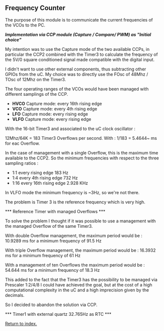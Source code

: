 ## Frequency Counter

The purpose of this module is to communicate the current frequencies of the VCOs to the PC.

***Implementation via CCP module (Capture / Compare/ PWM) as "Initial choice"***

My intention was to use the Capture mode of the two available CCPs,
in particular the CCP2 combined with the Timer3 to calculate the frequency of the 5V/0 square conditioned signal made compatible with the digital input.

I didn't want to use other external components, thus subtracting other GPIOs from the uC.
My choice was to directly use the FOsc of 48Mhz / TOsc of 12Mhz on the Timer3.

The four operating ranges of the VCOs would have been managed with different samplings of the CCP.

- **HVCO** Capture mode: every 16th rising edge<BR>
- **VCO** Capture mode: every 4th rising edge<BR>
- **LFO** Capture mode: every rising edge<BR>
- **VLFO** Capture mode: every rising edge<BR>

With the 16-bit Timer3 and associated to the uC clock oscillator :

12Mhz/64K = 183 Timer3 Overflows per second.
With : 1/183 = 5.4644~ ms for eac Overflow.

In the case of management with a single Overflow, this is the maximum time available to the CCP2.
So the minimum frequencies with respect to the three sampling ratios :

- 1:1 every rising edge 183 Hz
- 1:4 every 4th rising edge 732 Hz
- 1:16 every 16th rising edge 2.928 KHz

In VLFO mode the minimum frequency is ~3Hz, so we're not there.

The problem is Timer 3 is the reference frequency which is very high.

*** Reference Timer with managed Overflows ***

To solve the problem I thought if it was possible to use a management with the managed Overflow of the same Timer3.

With double Overflow management, the maximum period would be :
10.9289 ms for a minimum frequency of 91.5 Hz

With triple Overflow management, the maximum period would be :
16.3932 ms for a minimum frequency of 61 Hz

With a management of ten Overflows the maximum period would be :
54.644 ms for a minimum frequency of 18.3 Hz

This added to the fact that the Timer3 has the possibility to be managed via Prescaler 1:2/4/8 I could have achieved the goal,
but at the cost of a high computational complexity in the uC and a high imprecision given by the decimals.

So I decided to abandon the solution via CCP.

*** Timer1 with external quartz 32.765Hz as RTC ***


[Return to index.](README.md)





